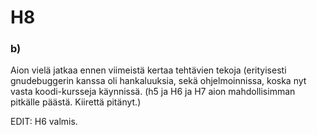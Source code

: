 # H8

### b)

Aion vielä jatkaa ennen viimeistä kertaa tehtävien tekoja (erityisesti gnudebuggerin kanssa oli hankaluuksia, sekä ohjelmoinnissa, koska nyt vasta koodi-kursseja käynnissä. (h5 ja H6 ja H7 aion mahdollisimman pitkälle päästä. Kiirettä pitänyt.)

EDIT: H6 valmis.
